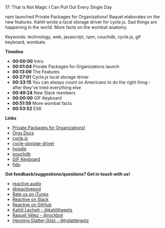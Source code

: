 17: That is Not Magic I Can Pull Out Every Single Day

npm launched Private Packages for Organizations! Raquel elaborates on the new features. Kahlil wrote a local storage driver for cycle.js. Sad things are happening in the world. More facts on the wombat anatomy.

Keywords: technology, web, javascript, npm, couchdb, cycle.js, gif keyboard, wombats

**Timeline**

 - **00:00:00** Intro
 - **00:01:04** Private Packages for Organizations launch
 - **00:13:09** The Features
 - **00:27:01** Cycle.js local storage driver
 - **00:33:15** You can always count on Americans to do the right thing - after they've tried everything else
 - **00:49:24** New Slack members
 - **00:00:00** GIF Keyboard
 - **00:51:59** More wombat facts
 - **00:53:52** ES6

**Links**

 - [Private Packages for Organizations!](https://www.npmjs.com/org)
 - [Orgs Docs](https://docs.npmjs.com/orgs/what-are-orgs)
 - [cycle.js](http://cycle.js.org/)
 - [cycle-storage-driver](https://github.com/cyclejs/cycle-storage-driver)
 - [hoodie](http://hood.ie/)
 - [pouchdb](http://pouchdb.com/)
 - [GIF Keyboard](https://www.riffsy.com/)
 - [fido](https://github.com/reactivepod/fido)

**Got feedback/suggestions/questions? Get in touch with us!**

 - [reactive.audio][1]
 - [@reactivepod][2]
 - [Rate us on iTunes][7]
 - [Reactive on Slack][6]
 - [Reactive on GitHub][8]
 - [Kahlil Lechelt - @kahliltweets][3]
 - [Raquel Vélez - @rockbot][4]
 - [Henning Glatter-Götz - @hglattergotz][5]

[1]: http://reactive.audio "Reactive on the web"
[2]: https://twitter.com/reactivepod "Send us your feedback"
[3]: https://twitter.com/kahliltweets "Ping me on Twitter"
[4]: https://twitter.com/rockbot "The best way to get in touch with me ... don't even try email"
[5]: https://twitter.com/hglattergotz "Ping me on Twitter"
[6]: https://reactive-slack.herokuapp.com/ "Reactive on Slack"
[7]: https://itunes.apple.com/us/podcast/reactive/id1020286000 "Rate us on iTunes"
[8]: https://github.com/reactivepod "Reactive GitHub Org"
